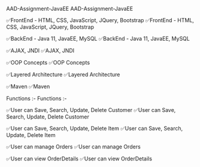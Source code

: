 AAD-Assignment-JavaEE	AAD-Assignment-JavaEE


✅FrontEnd - HTML, CSS, JavaScript, JQuery, Bootstrap	✅FrontEnd - HTML, CSS, JavaScript, JQuery, Bootstrap

✅BackEnd - Java 11, JavaEE, MySQL	✅BackEnd - Java 11, JavaEE, MySQL

✅AJAX, JNDI	✅AJAX, JNDI

✅OOP Concepts	✅OOP Concepts

✅Layered Architecture	✅Layered Architecture

✅Maven	✅Maven



Functions :-	Functions :-

✅User can Save, Search, Update, Delete Customer	✅User can Save, Search, Update, Delete Customer

✅User can Save, Search, Update, Delete Item	✅User can Save, Search, Update, Delete Item

✅User can manage Orders	✅User can manage Orders

✅User can view OrderDetails	✅User can view OrderDetails

